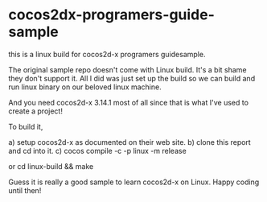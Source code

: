 # cocos2dx-programers-guide-sample
this is a linux build for cocos2d-x programers guidesample.

The original sample repo doesn't come with Linux build. It's a bit shame they don't support it.
All I did was just set up the build so we can build and run linux binary on our beloved linux machine.

And you need cocos2d-x 3.14.1 most of all since that is what I've used to create a project!

To build it,

a) setup cocos2d-x as documented on their web site.
b) clone this report and cd into it.
c) cocos compile -c -p linux -m release
   
   or
   cd linux-build && make
   
Guess it is really a good sample to learn cocos2d-x on Linux.
Happy coding until then!
